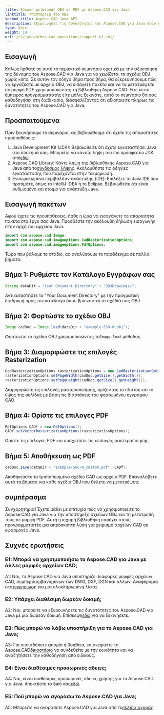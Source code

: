 ```yaml
---
title: Εύκολη μετατροπή OBJ σε PDF με Aspose.CAD για Java
linktitle: Υποστήριξη του OBJ
second_title: Aspose.CAD Java API
description: Εξερευνήστε τις δυνατότητες του Aspose.CAD για Java στον απρόσκοπτο χειρισμό σχεδίων OBJ. Μετατρέψτε εύκολα σε PDF με τον βήμα προς βήμα οδηγό μας.
type: docs
weight: 19
url: /el/java/other-cad-operations/support-of-obj/
---
```

## Εισαγωγή

Καλώς ήρθατε σε αυτό το περιεκτικό σεμινάριο σχετικά με την αξιοποίηση της δύναμης του Aspose.CAD για Java για να χειρίζεται τα σχέδια OBJ χωρίς κόπο. Σε αυτόν τον οδηγό βήμα προς βήμα, θα εξερευνήσουμε πώς να εργάζεστε με αρχεία OBJ, να εισάγετε πακέτα και να τα μετατρέψετε σε μορφή PDF χρησιμοποιώντας τη βιβλιοθήκη Aspose.CAD. Είτε είστε έμπειρος προγραμματιστής είτε μόλις ξεκινάτε, αυτό το σεμινάριο θα σας καθοδηγήσει στη διαδικασία, διασφαλίζοντας ότι αξιοποιείτε πλήρως τις δυνατότητες του Aspose.CAD για Java.

## Προαπαιτούμενα

Πριν ξεκινήσουμε το σεμινάριο, ας βεβαιωθούμε ότι έχετε τις απαραίτητες προϋποθέσεις:
1. Java Development Kit (JDK): Βεβαιωθείτε ότι έχετε εγκαταστήσει Java στο σύστημά σας. Μπορείτε να κάνετε λήψη του πιο πρόσφατου JDK από[εδώ](https://www.oracle.com/java/technologies/javase-downloads.html).
2.  Aspose.CAD Library: Κάντε λήψη της βιβλιοθήκης Aspose.CAD για Java από το[σύνδεσμος λήψης](https://releases.aspose.com/cad/java/). Ακολουθήστε τις οδηγίες εγκατάστασης που παρέχονται στην τεκμηρίωση.
3. Ενσωματωμένο περιβάλλον ανάπτυξης (IDE): Επιλέξτε το Java IDE που προτιμάτε, όπως το IntelliJ IDEA ή το Eclipse. Βεβαιωθείτε ότι είναι ρυθμισμένο και έτοιμο για ανάπτυξη Java.

## Εισαγωγή πακέτων

Αφού έχετε τις προϋποθέσεις, ήρθε η ώρα να εισαγάγετε τα απαραίτητα πακέτα στο έργο σας Java. Προσθέστε την ακόλουθη δήλωση εισαγωγής στην αρχή του αρχείου Java:

```java
import com.aspose.cad.Image;
import com.aspose.cad.imageoptions.CadRasterizationOptions;
import com.aspose.cad.imageoptions.PdfOptions;
```

Τώρα που βάλαμε το στάδιο, ας αναλύσουμε το παράδειγμα σε πολλά βήματα.

## Βήμα 1: Ρυθμίστε τον Κατάλογο Εγγράφων σας

```java
String dataDir = "Your Document Directory" + "OBJDrawings/";
```

Αντικαταστήστε το "Your Document Directory" με την πραγματική διαδρομή προς τον κατάλογο όπου βρίσκονται τα σχέδιά σας OBJ.

## Βήμα 2: Φορτώστε το σχέδιο OBJ

```java
Image cadDoc = Image.load(dataDir + "example-580-W.obj");
```

 Φορτώστε το σχέδιο OBJ χρησιμοποιώντας το`Image.load` μέθοδος.

## Βήμα 3: Διαμορφώστε τις επιλογές Rasterization

```java
CadRasterizationOptions rasterizationOptions = new CadRasterizationOptions();
rasterizationOptions.setPageWidth(cadDoc.getSize().getWidth());
rasterizationOptions.setPageHeight(cadDoc.getSize().getHeight());
```

Διαμορφώστε τις επιλογές ραστεροποίησης, ορίζοντας το πλάτος και το ύψος της σελίδας με βάση τις διαστάσεις του φορτωμένου εγγράφου CAD.

## Βήμα 4: Ορίστε τις επιλογές PDF

```java
PdfOptions CADf = new PdfOptions();
CADf.setVectorRasterizationOptions(rasterizationOptions);
```

Ορίστε τις επιλογές PDF και συσχετίστε τις επιλογές ραστεροποίησης.

## Βήμα 5: Αποθήκευση ως PDF

```java
cadDoc.save(dataDir + "example-580-W_custom.pdf", CADf);
```

Αποθηκεύστε το τροποποιημένο σχέδιο CAD ως αρχείο PDF.
Επαναλάβετε αυτά τα βήματα για κάθε σχέδιο OBJ που θέλετε να μετατρέψετε.

## συμπέρασμα

Συγχαρητήρια! Έχετε μάθει με επιτυχία πώς να χρησιμοποιείτε το Aspose.CAD για Java για την υποστήριξη σχεδίων OBJ και τη μετατροπή τους σε μορφή PDF. Αυτή η ισχυρή βιβλιοθήκη παρέχει στους προγραμματιστές μια απρόσκοπτη λύση για χειρισμό αρχείων CAD σε εφαρμογές Java.

## Συχνές ερωτήσεις

### Ε1: Μπορώ να χρησιμοποιήσω το Aspose.CAD για Java με άλλες μορφές αρχείων CAD;

 A1: Ναι, το Aspose.CAD για Java υποστηρίζει διάφορες μορφές αρχείων CAD, συμπεριλαμβανομένων των DWG, DXF, DGN και άλλων. Αναφέρομαι στο[τεκμηρίωση](https://reference.aspose.com/cad/java/) για μια ολοκληρωμένη λίστα.

### Ε2: Υπάρχει διαθέσιμη δωρεάν δοκιμή;

A2: Ναι, μπορείτε να εξερευνήσετε τις δυνατότητες του Aspose.CAD για Java με μια δωρεάν δοκιμή. Επίσκεψη[εδώ](https://releases.aspose.com/) για να ξεκινήσετε.

### Ε3: Πώς μπορώ να λάβω υποστήριξη για το Aspose.CAD για Java;

 A3: Για οποιαδήποτε απορία ή βοήθεια, επισκεφτείτε το Aspose.CAD[δικαστήριο](https://forum.aspose.com/c/cad/19) να συνδεθείτε με την κοινότητα και να αναζητήσετε την καθοδήγηση από ειδικούς.

### Ε4: Είναι διαθέσιμες προσωρινές άδειες;

 A4: Ναι, είναι διαθέσιμες προσωρινές άδειες χρήσης για το Aspose.CAD για Java. Αποκτήστε το δικό σας[εδώ](https://purchase.aspose.com/temporary-license/).

### Ε5: Πού μπορώ να αγοράσω το Aspose.CAD για Java;

A5: Μπορείτε να αγοράσετε Aspose.CAD για Java από το[σελίδα αγοράς](https://purchase.aspose.com/buy).